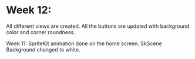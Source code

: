 
<h1>Week 12:</h1>
All different views are created.
All the buttons are  updated with background color and corner roundness.

Week 11:
SpriteKit animation done on the home screen.
SkScene Background changed to white.

